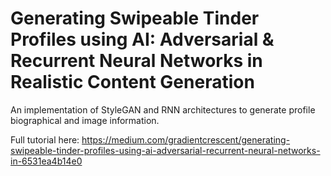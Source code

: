 # Generating Swipeable Tinder Profiles using AI: Adversarial & Recurrent Neural Networks in Realistic Content Generation

An implementation of StyleGAN and RNN architectures to generate profile biographical and image information.


Full tutorial here:
https://medium.com/gradientcrescent/generating-swipeable-tinder-profiles-using-ai-adversarial-recurrent-neural-networks-in-6531ea4b14e0
